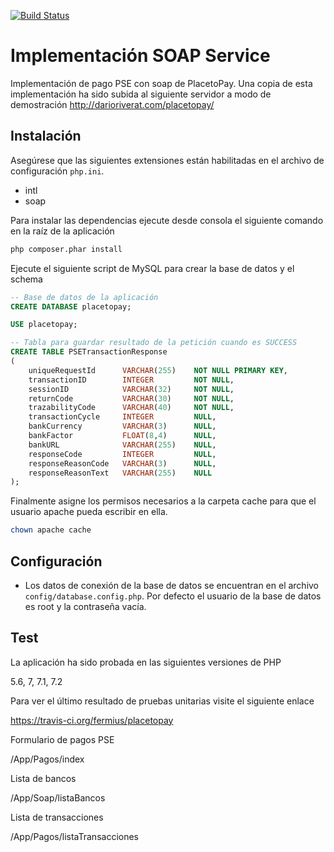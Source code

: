 <p align="left">
<a href="https://travis-ci.org/Pleets/DronePHP"><img src="https://travis-ci.org/fermius/placetopay.svg?branch=master" alt="Build Status"></a>
</p>

# Implementación SOAP Service

Implementación de pago PSE con soap de PlacetoPay. Una copia de esta implementación ha sido subida al siguiente servidor a modo de demostración
http://darioriverat.com/placetopay/

## Instalación

Asegúrese que las siguientes extensiones están habilitadas en el archivo de configuración `php.ini`.

- intl
- soap

Para instalar las dependencias ejecute desde consola el siguiente comando en la raíz de la aplicación

```bash
php composer.phar install
```

Ejecute el siguiente script de MySQL para crear la base de datos y el schema

```sql
-- Base de datos de la aplicación
CREATE DATABASE placetopay;

USE placetopay;

-- Tabla para guardar resultado de la petición cuando es SUCCESS
CREATE TABLE PSETransactionResponse
(
	uniqueRequestId      VARCHAR(255)    NOT NULL PRIMARY KEY,
	transactionID        INTEGER         NOT NULL,
	sessionID            VARCHAR(32)     NOT NULL,
	returnCode           VARCHAR(30)     NOT NULL,
	trazabilityCode      VARCHAR(40)     NOT NULL,
	transactionCycle     INTEGER         NULL,
	bankCurrency         VARCHAR(3)      NULL,
	bankFactor           FLOAT(8,4)      NULL,
	bankURL              VARCHAR(255)    NULL,
	responseCode         INTEGER         NULL,
	responseReasonCode   VARCHAR(3)      NULL,
	responseReasonText   VARCHAR(255)    NULL
);
```

Finalmente asigne los permisos necesarios a la carpeta cache para que el usuario apache pueda escribir en ella.

```bash
chown apache cache
```

## Configuración

- Los datos de conexión de la base de datos se encuentran en el archivo `config/database.config.php`. Por defecto el usuario de la base de datos es root y la contraseña vacía.

## Test

La aplicación ha sido probada en las siguientes versiones de PHP

5.6, 7, 7.1, 7.2

Para ver el último resultado de pruebas unitarias visite el siguiente enlace

https://travis-ci.org/fermius/placetopay

Formulario de pagos PSE

/App/Pagos/index

Lista de bancos

/App/Soap/listaBancos

Lista de transacciones

/App/Pagos/listaTransacciones
